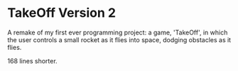 # TakeOff Version 2
A remake of my first ever programming project: a game, 'TakeOff', in which
the user controls a small rocket as it flies into space, dodging obstacles
as it flies.

168 lines shorter.